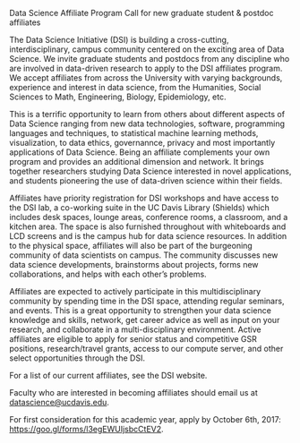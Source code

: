 Data Science Affiliate Program
Call for new graduate student & postdoc affiliates

The Data Science Initiative (DSI) is building a cross-cutting, interdisciplinary, campus community centered on the exciting area of Data Science. We invite graduate students and postdocs from any discipline who are involved in data-driven research to apply to the DSI affiliates program. We accept affiliates from across the University with varying backgrounds, experience and interest in data science, from the Humanities, Social Sciences to Math, Engineering, Biology, Epidemiology, etc.

This is a terrific opportunity to learn from others about different aspects of Data Science ranging from new data technologies, software, programming languages and techniques, to statistical machine learning methods, visualization, to data ethics, governannce, privacy and most importantly applications of Data Science. Being an affiliate complements your own program and provides an additional dimension and network.  It brings together researchers studying Data Science interested in novel applications, and students pioneering the use of data-driven science within their fields.

Affiliates have priority registration for DSI workshops and have access to the DSI lab, a co-working suite in the UC Davis Library (Shields) which includes desk spaces, lounge areas, conference rooms, a classroom, and a kitchen area.  The space is also furnished throughout with whiteboards and LCD screens and is the campus hub for data science resources.  In addition to the physical space, affiliates will also be part of the burgeoning community of data scientists on campus.  The community discusses new data science developments, brainstorms about projects, forms new collaborations, and helps with each other’s problems.  

Affiliates are expected to actively participate in this multidisciplinary community by spending time in the DSI space, attending regular seminars, and events.  This is a great opportunity to strengthen your data science knowledge and skills, network, get career advice as well as input on your research, and collaborate in a multi-disciplinary environment. Active affiliates are eligible to apply for senior status and competitive GSR positions, research/travel grants, access to our compute server, and other select opportunities through the DSI.

For a list of our current affiliates, see the DSI website.

Faculty who are interested in becoming affiliates should email us at datascience@ucdavis.edu.

For first consideration for this academic year, apply by October 6th, 2017: https://goo.gl/forms/l3egEWUIjsbcCtEV2.
